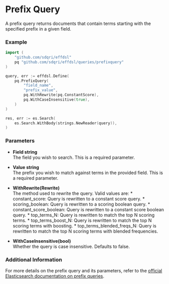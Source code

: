 # Prefix Query

A prefix query returns documents that contain terms starting with the specified prefix in a given field.

### Example

```go
import (
	"github.com/sdqri/effdsl"
	pq "github.com/sdqri/effdsl/queries/prefixquery"
)

query, err := effdsl.Define(
    pq.PrefixQuery(
        "field_name",
        "prefix_value",
        pq.WithRewrite(pq.ConstantScore),
        pq.WithCaseInsensitive(true),
    )
)

res, err := es.Search(
    es.Search.WithBody(strings.NewReader(query)),
)
```

### Parameters

* **Field string**  
    The field you wish to search. This is a required parameter.

* **Value string**  
    The prefix you wish to match against terms in the provided field. This is a required parameter.

* **WithRewrite(Rewrite)**  
    The method used to rewrite the query. Valid values are:
      * constant_score: Query is rewritten to a constant score query.
      * scoring_boolean: Query is rewritten to a scoring boolean query.
      * constant_score_boolean: Query is rewritten to a constant score boolean query.
      * top_terms_N: Query is rewritten to match the top N scoring terms.
      * top_terms_boost_N: Query is rewritten to match the top N scoring terms with boosting.
      * top_terms_blended_freqs_N: Query is rewritten to match the top N scoring terms with blended frequencies.

* **WithCaseInsensitive(bool)**  
    Whether the query is case insensitive. Defaults to false.

### Additional Information

For more details on the prefix query and its parameters, refer to the [official Elasticsearch documentation on prefix queries](https://www.elastic.co/guide/en/elasticsearch/reference/current/query-dsl-prefix-query.html).

